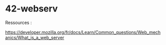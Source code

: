 # 42-webserv
Ressources : 

https://developer.mozilla.org/fr/docs/Learn/Common_questions/Web_mechanics/What_is_a_web_server
